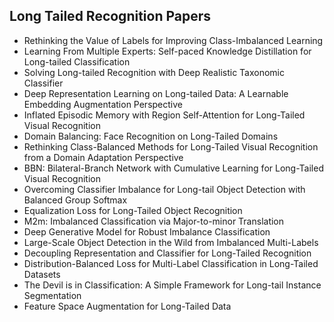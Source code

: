 <h2>Long Tailed Recognition Papers </h2>



<ul>

                             

 <li><a target="_blank" href="https://github.com/manjunath5496/Long-Tailed-Recognition-Papers/blob/master/lt(1).pdf" style="text-decoration:none;">Rethinking the Value of Labels for Improving Class-Imbalanced Learning</a></li>

 <li><a target="_blank" href="https://github.com/manjunath5496/Long-Tailed-Recognition-Papers/blob/master/lt(2).pdf" style="text-decoration:none;">Learning From Multiple Experts: Self-paced Knowledge Distillation for Long-tailed Classification</a></li>

<li><a target="_blank" href="https://github.com/manjunath5496/Long-Tailed-Recognition-Papers/blob/master/lt(3).pdf" style="text-decoration:none;">Solving Long-tailed Recognition with Deep Realistic Taxonomic Classifier</a></li>
 <li><a target="_blank" href="https://github.com/manjunath5496/Long-Tailed-Recognition-Papers/blob/master/lt(4).pdf" style="text-decoration:none;">Deep Representation Learning on Long-tailed Data: A Learnable Embedding Augmentation Perspective</a></li>                              
<li><a target="_blank" href="https://github.com/manjunath5496/Long-Tailed-Recognition-Papers/blob/master/lt(5).pdf" style="text-decoration:none;">Inflated Episodic Memory with Region Self-Attention for Long-Tailed Visual Recognition</a></li>
<li><a target="_blank" href="https://github.com/manjunath5496/Long-Tailed-Recognition-Papers/blob/master/lt(6).pdf" style="text-decoration:none;">Domain Balancing: Face Recognition on Long-Tailed Domains</a></li>
 <li><a target="_blank" href="https://github.com/manjunath5496/Long-Tailed-Recognition-Papers/blob/master/lt(7).pdf" style="text-decoration:none;">Rethinking Class-Balanced Methods for Long-Tailed Visual Recognition from a Domain Adaptation Perspective</a></li>

 <li><a target="_blank" href="https://github.com/manjunath5496/Long-Tailed-Recognition-Papers/blob/master/lt(8).pdf" style="text-decoration:none;"> BBN: Bilateral-Branch Network with Cumulative Learning for Long-Tailed Visual Recognition </a></li>
   <li><a target="_blank" href="https://github.com/manjunath5496/Long-Tailed-Recognition-Papers/blob/master/lt(9).pdf" style="text-decoration:none;">Overcoming Classifier Imbalance for Long-tail Object Detection with Balanced Group Softmax</a></li>
  
   
 <li><a target="_blank" href="https://github.com/manjunath5496/Long-Tailed-Recognition-Papers/blob/master/lt(10).pdf" style="text-decoration:none;">Equalization Loss for Long-Tailed Object Recognition</a></li>                              
<li><a target="_blank" href="https://github.com/manjunath5496/Long-Tailed-Recognition-Papers/blob/master/lt(11).pdf" style="text-decoration:none;">M2m: Imbalanced Classification via Major-to-minor Translation</a></li>
<li><a target="_blank" href="https://github.com/manjunath5496/Long-Tailed-Recognition-Papers/blob/master/lt(12).pdf" style="text-decoration:none;">Deep Generative Model for Robust Imbalance Classification</a></li>
<li><a target="_blank" href="https://github.com/manjunath5496/Long-Tailed-Recognition-Papers/blob/master/lt(13).pdf" style="text-decoration:none;">Large-Scale Object Detection in the Wild from Imbalanced Multi-Labels</a></li>

<li><a target="_blank" href="https://github.com/manjunath5496/Long-Tailed-Recognition-Papers/blob/master/lt(14).pdf" style="text-decoration:none;">Decoupling Representation and Classifier for Long-Tailed Recognition</a></li>
                              
<li><a target="_blank" href="https://github.com/manjunath5496/Long-Tailed-Recognition-Papers/blob/master/lt(15).pdf" style="text-decoration:none;">Distribution-Balanced Loss for Multi-Label Classification in Long-Tailed Datasets</a></li>

<li><a target="_blank" href="https://github.com/manjunath5496/Long-Tailed-Recognition-Papers/blob/master/lt(16).pdf" style="text-decoration:none;">The Devil is in Classification: A Simple Framework for Long-tail Instance Segmentation</a></li>

  <li><a target="_blank" href="https://github.com/manjunath5496/Long-Tailed-Recognition-Papers/blob/master/lt(17).pdf" style="text-decoration:none;">Feature Space Augmentation for Long-Tailed Data</a></li>   
  
</ul>
